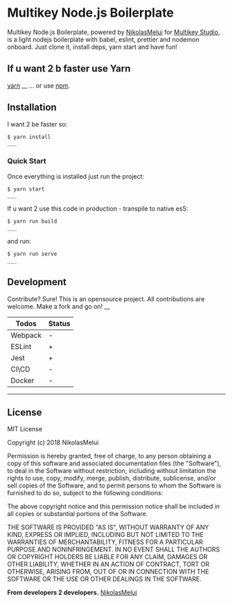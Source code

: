 # Multikey Node.js Boilerplate

Multikey Node.js Boilerplate, powered by [NikolasMelui][nikolasmelui] for [Multikey Studio][multikey-studio], is a light nodejs boilerplate with babel, eslint, prettier and nodemon onboard. Just clone it, install deps, yarn start and have fun!

## If u want 2 b faster use Yarn

[yarn][yarn]
\_\_
... or use [npm][npm].

## Installation

I want 2 be faster so:

```bash
$ yarn install
___
```

### Quick Start

Once everything is installed just run the project:

```bash
$ yarn start
___
```

If u want 2 use this code in production - transpile to native es5:

```bash
$ yarn run build
___
```

and run:

```bash
$ yarn run serve
___
```

## Development

Contribute? Sure!
This is an opensource project. All contributions are welcome. Make a fork and go on!
\_\_

| Todos   | Status |
| ------- | ------ |
| Webpack | -      |
| ESLint  | +      |
| Jest    | +      |
| CI\CD   | -      |
| Docker  | -      |

---

## License

MIT License

Copyright (c) 2018 NikolasMelui

Permission is hereby granted, free of charge, to any person obtaining a copy
of this software and associated documentation files (the "Software"), to deal
in the Software without restriction, including without limitation the rights
to use, copy, modify, merge, publish, distribute, sublicense, and/or sell
copies of the Software, and to permit persons to whom the Software is
furnished to do so, subject to the following conditions:

The above copyright notice and this permission notice shall be included in all
copies or substantial portions of the Software.

THE SOFTWARE IS PROVIDED "AS IS", WITHOUT WARRANTY OF ANY KIND, EXPRESS OR
IMPLIED, INCLUDING BUT NOT LIMITED TO THE WARRANTIES OF MERCHANTABILITY,
FITNESS FOR A PARTICULAR PURPOSE AND NONINFRINGEMENT. IN NO EVENT SHALL THE
AUTHORS OR COPYRIGHT HOLDERS BE LIABLE FOR ANY CLAIM, DAMAGES OR OTHER
LIABILITY, WHETHER IN AN ACTION OF CONTRACT, TORT OR OTHERWISE, ARISING FROM,
OUT OF OR IN CONNECTION WITH THE SOFTWARE OR THE USE OR OTHER DEALINGS IN THE
SOFTWARE.

**From developers 2 developers.**
[NikolasMelui][nikolasmelui]

[//]: # "These are reference links used in the body of this note and get stripped out when the markdown processor does its job. There is no need to format nicely because it shouldn't be seen. Thanks SO - http://stackoverflow.com/questions/4823468/store-comments-in-markdown-syntax"
[nikolasmelui]: https://github.com/NikolasMelui
[nodejs]: http://nodejs.org
[multikey-studio]: https://github.com/MultikeyStudio
[yarn]: https://yarnpkg.com/en/
[npm]: https://www.npmjs.com/
